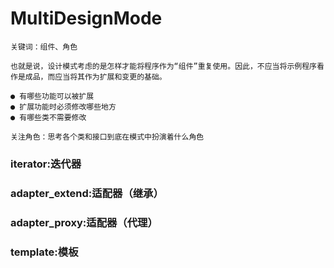 # MultiDesignMode

```
关键词：组件、角色
```

```提高程序的可复用性：
也就是说，设计模式考虑的是怎样才能将程序作为“组件”重复使用。因此，不应当将示例程序看作是成品，而应当将其作为扩展和变更的基础。

● 有哪些功能可以被扩展
● 扩展功能时必须修改哪些地方
● 有哪些类不需要修改
```
```
关注角色：思考各个类和接口到底在模式中扮演着什么角色
```

### iterator:迭代器
### adapter_extend:适配器（继承）
### adapter_proxy:适配器（代理）
### template:模板




